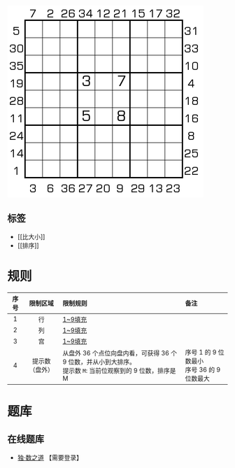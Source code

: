 ![](../../../images/sudoku/排顺序数独.png)

## 标签
- [[比大小]]
- [[排序]]

# 规则
| 序号 | 限制区域 | 限制规则 | 备注 |
| :---: | :---: | :--- | :--- |
| 1 | 行 | [1~9填充] | |
| 2 | 列 | [1~9填充] | |
| 3 | 宫 | [1~9填充] | |
| 4 | 提示数（盘外） | 从盘外 36 个点位向盘内看，可获得 36 个 9 位数，并从小到大排序。<br/>提示数 `M`: 当前位观察到的 9 位数，排序是 M | 序号 1 的 9 位数最小<br/>序号 36 的 9 位数最大 |

# 题库

## 在线题库
- [独·数之道](http://www.sudokufans.org.cn/lx/game.index.php?type=ps) 【需要登录】

[1~9填充]: ../../../rules.md#1to9填充